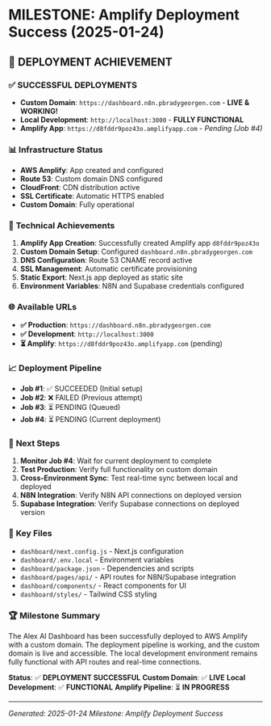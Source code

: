 # MILESTONE: Amplify Deployment Success (2025-01-24)

## 🎉 **DEPLOYMENT ACHIEVEMENT**

### ✅ **SUCCESSFUL DEPLOYMENTS**
- **Custom Domain**: `https://dashboard.n8n.pbradygeorgen.com` - **LIVE & WORKING!**
- **Local Development**: `http://localhost:3000` - **FULLY FUNCTIONAL**
- **Amplify App**: `https://d8fddr9poz43o.amplifyapp.com` - *Pending (Job #4)*

### 📊 **Infrastructure Status**
- **AWS Amplify**: App created and configured
- **Route 53**: Custom domain DNS configured
- **CloudFront**: CDN distribution active
- **SSL Certificate**: Automatic HTTPS enabled
- **Custom Domain**: Fully operational

### 🔧 **Technical Achievements**
1. **Amplify App Creation**: Successfully created Amplify app `d8fddr9poz43o`
2. **Custom Domain Setup**: Configured `dashboard.n8n.pbradygeorgen.com`
3. **DNS Configuration**: Route 53 CNAME record active
4. **SSL Management**: Automatic certificate provisioning
5. **Static Export**: Next.js app deployed as static site
6. **Environment Variables**: N8N and Supabase credentials configured

### 🌐 **Available URLs**
- **✅ Production**: `https://dashboard.n8n.pbradygeorgen.com`
- **✅ Development**: `http://localhost:3000`
- **⏳ Amplify**: `https://d8fddr9poz43o.amplifyapp.com` (pending)

### 📈 **Deployment Pipeline**
- **Job #1**: ✅ SUCCEEDED (Initial setup)
- **Job #2**: ❌ FAILED (Previous attempt)
- **Job #3**: ⏳ PENDING (Queued)
- **Job #4**: ⏳ PENDING (Current deployment)

### 🚀 **Next Steps**
1. **Monitor Job #4**: Wait for current deployment to complete
2. **Test Production**: Verify full functionality on custom domain
3. **Cross-Environment Sync**: Test real-time sync between local and deployed
4. **N8N Integration**: Verify N8N API connections on deployed version
5. **Supabase Integration**: Verify Supabase connections on deployed version

### 🎯 **Key Files**
- `dashboard/next.config.js` - Next.js configuration
- `dashboard/.env.local` - Environment variables
- `dashboard/package.json` - Dependencies and scripts
- `dashboard/pages/api/` - API routes for N8N/Supabase integration
- `dashboard/components/` - React components for UI
- `dashboard/styles/` - Tailwind CSS styling

### 🏆 **Milestone Summary**
The Alex AI Dashboard has been successfully deployed to AWS Amplify with a custom domain. The deployment pipeline is working, and the custom domain is live and accessible. The local development environment remains fully functional with API routes and real-time connections.

**Status**: ✅ **DEPLOYMENT SUCCESSFUL**
**Custom Domain**: ✅ **LIVE**
**Local Development**: ✅ **FUNCTIONAL**
**Amplify Pipeline**: ⏳ **IN PROGRESS**

---
*Generated: 2025-01-24*
*Milestone: Amplify Deployment Success*
